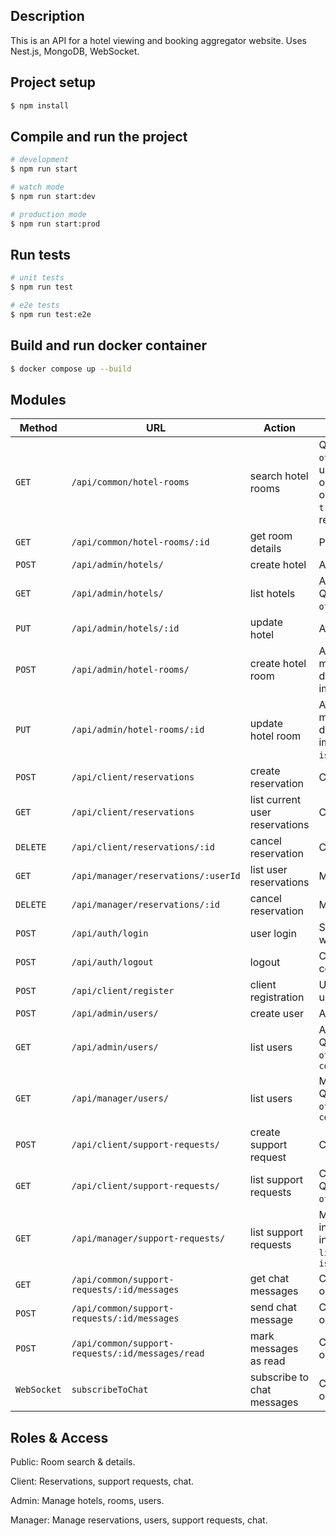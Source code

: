 ## Description

This is an API for a hotel viewing and booking aggregator website.
Uses Nest.js, MongoDB, WebSocket.

## Project setup

```bash
$ npm install
```

## Compile and run the project

```bash
# development
$ npm run start

# watch mode
$ npm run start:dev

# production mode
$ npm run start:prod
```

## Run tests

```bash
# unit tests
$ npm run test

# e2e tests
$ npm run test:e2e
```

## Build and run docker container

```bash
$ docker compose up --build
```

## Modules

| Method      | URL                                              | Action                         | Comment                                                                                                           |
|-------------|--------------------------------------------------|--------------------------------|-------------------------------------------------------------------------------------------------------------------|
| `GET`       | `/api/common/hotel-rooms`                        | search hotel rooms             | Query: `limit`, `offset`, `hotel`; if unauthenticated or role = client, only `isEnabled: true` rooms are returned |
| `GET`       | `/api/common/hotel-rooms/:id`                    | get room details               | Public endpoint                                                                                                   |
| `POST`      | `/api/admin/hotels/`                             | create hotel                   | Admin only                                                                                                        |
| `GET`       | `/api/admin/hotels/`                             | list hotels                    | Admin only; Query: `limit`, `offset`, `title`                                                                     |
| `PUT`       | `/api/admin/hotels/:id`                          | update hotel                   | Admin only                                                                                                        |
| `POST`      | `/api/admin/hotel-rooms/`                        | create hotel room              | Admin only; multipart/form-data, upload images                                                                    |
| `PUT`       | `/api/admin/hotel-rooms/:id`                     | update hotel room              | Admin only; multipart/form-data, update images & `isEnabled` flag                                                 |
| `POST`      | `/api/client/reservations`                       | create reservation             | Client only                                                                                                       |
| `GET`       | `/api/client/reservations`                       | list current user reservations | Client only                                                                                                       |
| `DELETE`    | `/api/client/reservations/:id`                   | cancel reservation             | Client only                                                                                                       |
| `GET`       | `/api/manager/reservations/:userId`              | list user reservations         | Manager only                                                                                                      |
| `DELETE`    | `/api/manager/reservations/:id`                  | cancel reservation             | Manager only                                                                                                      |
| `POST`      | `/api/auth/login`                                | user login                     | Starts session with cookies                                                                                       |
| `POST`      | `/api/auth/logout`                               | logout                         | Clears session cookies                                                                                            |
| `POST`      | `/api/client/register`                           | client registration            | Unauthenticated users only                                                                                        |
| `POST`      | `/api/admin/users/`                              | create user                    | Admin only                                                                                                        |
| `GET`       | `/api/admin/users/`                              | list users                     | Admin only Query: `limit`, `offset`, `name`, `contactPhone`                                                       |
| `GET`       | `/api/manager/users/`                            | list users                     | Manager only Query: `limit`, `offset`, `name`, `contactPhone`                                                     |
| `POST`      | `/api/client/support-requests/`                  | create support request         | Client only                                                                                                       |
| `GET`       | `/api/client/support-requests/`                  | list support requests          | Client only Query: `limit`, `offset`, `isActive`                                                                  |
| `GET`       | `/api/manager/support-requests/`                 | list support requests          | Manager only; includes client info Query: `limit`, `offset`, `isActive`                                           |
| `GET`       | `/api/common/support-requests/:id/messages`      | get chat messages              | Client (creator) or manager only                                                                                  |
| `POST`      | `/api/common/support-requests/:id/messages`      | send chat message              | Client (creator) or manager only                                                                                  |
| `POST`      | `/api/common/support-requests/:id/messages/read` | mark messages as read          | Client (creator) or manager only                                                                                  |
| `WebSocket` | `subscribeToChat`                                | subscribe to chat messages     | Client (creator) or manager only                                                                                  |

## Roles & Access

Public: Room search & details.

Client: Reservations, support requests, chat.

Admin: Manage hotels, rooms, users.

Manager: Manage reservations, users, support requests, chat.

